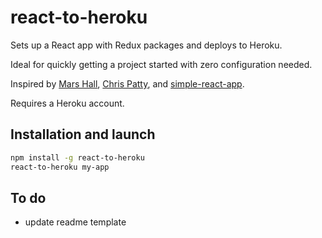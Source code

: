 # react-to-heroku

Sets up a React app with Redux packages and deploys to Heroku.

Ideal for quickly getting a project started with zero configuration needed.

Inspired by [Mars Hall](https://gist.github.com/mars/5e01bb2a074594b44870cb087f54fe2f), [Chris Patty](https://blog.cloudboost.io/extending-create-react-app-to-make-your-own-app-generator-5d7b1ddc246), and [simple-react-app](https://github.com/Kornil/simple-react-app).

Requires a Heroku account.

## Installation and launch

```sh
npm install -g react-to-heroku
react-to-heroku my-app
```

## To do

- update readme template